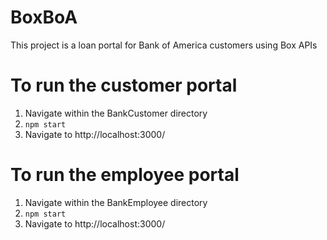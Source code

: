 # BoxBoA

This project is a loan portal for Bank of America customers using Box APIs

# To run the customer portal
1. Navigate within the BankCustomer directory
2. `npm start`
3. Navigate to http://localhost:3000/

# To run the employee portal
1. Navigate within the BankEmployee directory
2. `npm start`
3. Navigate to http://localhost:3000/
